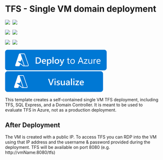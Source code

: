 # TFS - Single VM domain deployment

<IMG SRC="https://azurequickstartsservice.blob.core.windows.net/badges/tfs-basic-domain/PublicLastTestDate.svg" />&nbsp;
<IMG SRC="https://azurequickstartsservice.blob.core.windows.net/badges/tfs-basic-domain/PublicDeployment.svg" />&nbsp;

<IMG SRC="https://azurequickstartsservice.blob.core.windows.net/badges/tfs-basic-domain/FairfaxLastTestDate.svg" />&nbsp;
<IMG SRC="https://azurequickstartsservice.blob.core.windows.net/badges/tfs-basic-domain/FairfaxDeployment.svg" />&nbsp;

<IMG SRC="https://azurequickstartsservice.blob.core.windows.net/badges/tfs-basic-domain/BestPracticeResult.svg" />&nbsp;
<IMG SRC="https://azurequickstartsservice.blob.core.windows.net/badges/tfs-basic-domain/CredScanResult.svg" />&nbsp;

<a href="https://portal.azure.com/#create/Microsoft.Template/uri/https%3A%2F%2Fraw.githubusercontent.com%2FAzure%2Fazure-quickstart-templates%2Fmaster%2Ftfs-basic-domain%2Fazuredeploy.json" target="_blank">
    <img src="https://raw.githubusercontent.com/Azure/azure-quickstart-templates/master/1-CONTRIBUTION-GUIDE/images/deploytoazure.svg"/> 
</a>
<a href="http://armviz.io/#/?load=https%3A%2F%2Fraw.githubusercontent.com%2FAzure%2Fazure-quickstart-templates%2Fmaster%2Ftfs-basic-domain%2Fazuredeploy.json" target="_blank">
    <img src="https://raw.githubusercontent.com/Azure/azure-quickstart-templates/master/1-CONTRIBUTION-GUIDE/images/visualizebutton.svg"/> 
</a>

This template creates a self-contained single VM TFS deployment, including TFS, SQL Express, and a Domain Controller. It is meant to be used to evaluate TFS in Azure, not as a production deployment.

## After Deployment

The VM is created with a public IP. To access TFS you can RDP into the VM using that IP address and the username & password provided during the deployment. TFS will be available on port 8080 (e.g. http://vmName:8080/tfs)

